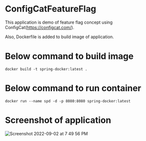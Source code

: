 # ConfigCatFeatureFlag

This application is demo of feature flag concept using ConfigCat(https://configcat.com/).

Also, Dockerfile is added to build image of application.

# Below command to build image
```
docker build -t spring-docker:latest .
```
# Below command to run container
```
docker run --name spd -d -p 8080:8080 spring-docker:latest
```
# Screenshot of application

![Screenshot 2022-09-02 at 7 49 56 PM](https://user-images.githubusercontent.com/21008846/188169464-419e6142-62ef-4893-8e54-5a518f9f0caf.png)
